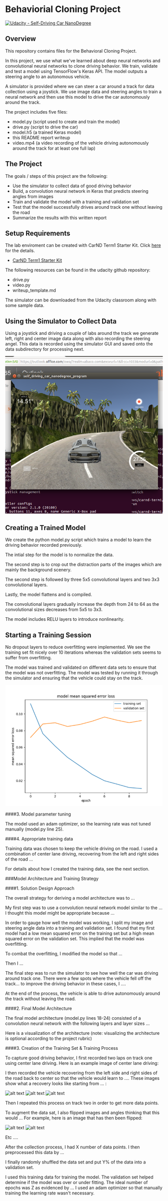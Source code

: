 # Behaviorial Cloning Project

[![Udacity - Self-Driving Car NanoDegree](https://s3.amazonaws.com/udacity-sdc/github/shield-carnd.svg)](http://www.udacity.com/drive)

Overview
---
This repository contains files for the Behavioral Cloning Project.

In this project, we use what we've learned about deep neural networks and convolutional neural networks to clone driving behavior. We train, validate and test a model using TensorFlow's Keras API. The model outputs a steering angle to an autonomous vehicle.

A simulator is provided where we can steer a car around a track for data collection using a joystick. We use image data and steering angles to train a neural network and then use this model to drive the car autonomously around the track.

The project includes five files: 
* model.py (script used to create and train the model)
* drive.py (script to drive the car)
* model.h5 (a trained Keras model)
* this README report writeup 
* video.mp4 (a video recording of the vehicle driving autonomously around the track for at least one full lap)


The Project
---
The goals / steps of this project are the following:
* Use the simulator to collect data of good driving behavior
* Build, a convolution neural network in Keras that predicts steering angles from images
* Train and validate the model with a training and validation set
* Test that the model successfully drives around track one without leaving the road
* Summarize the results with this written report


Setup Requirements
---
The lab enviroment can be created with CarND Term1 Starter Kit. Click [here](https://github.com/udacity/CarND-Term1-Starter-Kit/blob/master/README.md) for the details.
* [CarND Term1 Starter Kit](https://github.com/udacity/CarND-Term1-Starter-Kit)


The following resources can be found in the udacity github repository:
* drive.py
* video.py
* writeup_template.md

The simulator can be downloaded from the Udacity classroom along with some sample data.

[//]: # (Image References)

[image1]: ./simulator_image.png "Model Visualization"
[image2]: ./figure_1.png "Grayscaling"
[image3]: ./examples/placeholder_small.png "Recovery Image"
[image4]: ./examples/placeholder_small.png "Recovery Image"
[image5]: ./examples/placeholder_small.png "Recovery Image"
[image6]: ./examples/placeholder_small.png "Normal Image"
[image7]: ./examples/placeholder_small.png "Flipped Image"

Using the Simulator to Collect Data
---
Using a joystick and driving a couple of labs around the track we generate left, right and center image data along with also recording the steering angel. This data is recorded using the simulator GUI and saved onto the data subdirectory for processing next.

![alt text][image1]


Creating a Trained Model
---

We create the python model.py script which trains a model to learn the driving behavior recorded previously.

The intial step for the model is to normalize the data.

The second step is to crop out the distraction parts of the images which are mainly the background scenery.

The second step is followed by three 5x5 convolutional layers and two 3x3 convolutional layers.

Lastly, the model flattens and is compiled.

The convolutional layers gradually increase the depth from 24 to 64 as the convolutional sizes decreases from 5x5 to 3x3.

The model includes RELU layers to introduce nonlinearity.


Starting a Training Session
---

No dropout layers to reduce overfitting were implemented. We see the training set fit nicely over 10 iterations whereas the validation sets seems to suffer from overfitting.

The model was trained and validated on different data sets to ensure that the model was not overfitting. The model was tested by running it through the simulator and ensuring that the vehicle could stay on the track.


![alt text][image2]




####3. Model parameter tuning

The model used an adam optimizer, so the learning rate was not tuned manually (model.py line 25).

####4. Appropriate training data

Training data was chosen to keep the vehicle driving on the road. I used a combination of center lane driving, recovering from the left and right sides of the road ... 

For details about how I created the training data, see the next section. 

###Model Architecture and Training Strategy

####1. Solution Design Approach

The overall strategy for deriving a model architecture was to ...

My first step was to use a convolution neural network model similar to the ... I thought this model might be appropriate because ...

In order to gauge how well the model was working, I split my image and steering angle data into a training and validation set. I found that my first model had a low mean squared error on the training set but a high mean squared error on the validation set. This implied that the model was overfitting. 

To combat the overfitting, I modified the model so that ...

Then I ... 

The final step was to run the simulator to see how well the car was driving around track one. There were a few spots where the vehicle fell off the track... to improve the driving behavior in these cases, I ....

At the end of the process, the vehicle is able to drive autonomously around the track without leaving the road.

####2. Final Model Architecture

The final model architecture (model.py lines 18-24) consisted of a convolution neural network with the following layers and layer sizes ...

Here is a visualization of the architecture (note: visualizing the architecture is optional according to the project rubric)



####3. Creation of the Training Set & Training Process

To capture good driving behavior, I first recorded two laps on track one using center lane driving. Here is an example image of center lane driving:



I then recorded the vehicle recovering from the left side and right sides of the road back to center so that the vehicle would learn to .... These images show what a recovery looks like starting from ... :

![alt text][image3]
![alt text][image4]
![alt text][image5]

Then I repeated this process on track two in order to get more data points.

To augment the data sat, I also flipped images and angles thinking that this would ... For example, here is an image that has then been flipped:

![alt text][image6]
![alt text][image7]

Etc ....

After the collection process, I had X number of data points. I then preprocessed this data by ...


I finally randomly shuffled the data set and put Y% of the data into a validation set. 

I used this training data for training the model. The validation set helped determine if the model was over or under fitting. The ideal number of epochs was Z as evidenced by ... I used an adam optimizer so that manually training the learning rate wasn't necessary.



